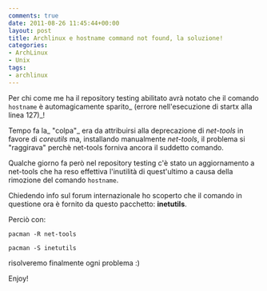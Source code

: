 ```yaml
---
comments: true
date: 2011-08-26 11:45:44+00:00
layout: post
title: Archlinux e hostname command not found, la soluzione!
categories:
- ArchLinux
- Unix
tags:
- archlinux
---
```


Per chi come me ha il repository testing abilitato avrà notato che il comando `hostname` è automagicamente sparito_ (errore nell'esecuzione di startx alla linea 127)_!

Tempo fa la_ "colpa"_ era da attribuirsi alla deprecazione di _net-tools_ in favore di _coreutils_ ma, installando manualmente _net-tools_, il problema si "raggirava" perchè net-tools forniva ancora il suddetto comando.

Qualche giorno fa però nel repository testing c'è stato un aggiornamento a net-tools che ha reso effettiva l'inutilità di quest'ultimo a causa della rimozione del comando `hostname`.

Chiedendo info sul forum internazionale ho scoperto che il comando in questione ora è fornito da questo pacchetto: **inetutils**.

Perciò con:


`pacman -R net-tools`




`pacman -S inetutils`


risolveremo finalmente ogni problema :)

Enjoy!
